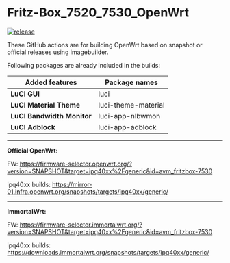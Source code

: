 # Fritz-Box_7520_7530_OpenWrt
[![release](https://img.shields.io/github/v/release/minax007/Fritz-Box_7520_7530_OpenWrt.svg)](https://github.com/minax007/Fritz-Box_7520_7530_OpenWrt/releases)

These GitHub actions are for building OpenWrt based on snapshot or official releases using imagebuilder.

Following packages are already included in the builds: 

Added features | Package names
------------ | -------------
**LuCI GUI** | luci
**LuCI Material Theme** | luci-theme-material 
**LuCI Bandwidth Monitor** | luci-app-nlbwmon
**LuCI Adblock** | luci-app-adblock
__________________________________________________________________
**Official OpenWrt:**

FW: https://firmware-selector.openwrt.org/?version=SNAPSHOT&target=ipq40xx%2Fgeneric&id=avm_fritzbox-7530 

ipq40xx builds: https://mirror-01.infra.openwrt.org/snapshots/targets/ipq40xx/generic/
__________________________________________________________________
**ImmortalWrt:**

FW: https://firmware-selector.immortalwrt.org/?version=SNAPSHOT&target=ipq40xx%2Fgeneric&id=avm_fritzbox-7530

ipq40xx builds: https://downloads.immortalwrt.org/snapshots/targets/ipq40xx/generic/
